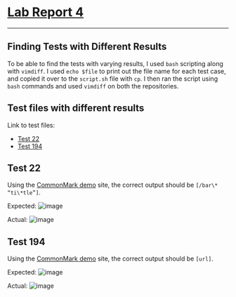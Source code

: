 # [Lab Report 4](https://kl2024.github.io/cse15l-lab-reports/lab-report-2-week-10.html)
---
## Finding Tests with Different Results

To be able to find the tests with varying results, I used `bash` scripting along with `vimdiff`. I used `echo $file` to print out the file name for each test case, and copied it over to the `script.sh` file with `cp`. I then ran the script using `bash` commands and used `vimdiff` on both the repositories.

## Test files with different results

Link to test files:
- [Test 22](https://github.com/nidhidhamnani/markdown-parser/blob/8dd87e6914ae40a4321aac8e2483e349de40b03c/test-files/22.md)
- [Test 194](https://github.com/nidhidhamnani/markdown-parser/blob/8dd87e6914ae40a4321aac8e2483e349de40b03c/test-files/194.md)

## Test 22

Using the [CommonMark demo](https://spec.commonmark.org/dingus/) site, the correct output should be `[/bar\* “ti\*tle”]`. 

Expected:
![image](https://user-images.githubusercontent.com/103288212/172572342-ea68e74f-c95e-4ce0-9c16-e163dcaa5945.png)


Actual:
![image](https://user-images.githubusercontent.com/103288212/172571016-38f016a4-32dd-4b9d-b316-ff6f7f11971f.png)


## Test 194

Using the [CommonMark demo](https://spec.commonmark.org/dingus/) site, the correct output should be `[url]`.

Expected:
![image](https://user-images.githubusercontent.com/103288212/172572138-e14d0205-6a96-42fa-b738-087e0bfcecc9.png)

Actual:
![image](https://user-images.githubusercontent.com/103288212/172572025-0d43f85f-43e7-4c8b-80b5-d04851b1c5d9.png)

